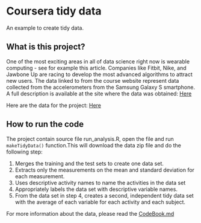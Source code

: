 # Coursera tidy data
An example to create tidy data.

## What is this project?
One of the most exciting areas in all of data science right now is wearable computing - see for example this article. Companies like Fitbit, Nike, and Jawbone Up are racing to develop the most advanced algorithms to attract new users. The data linked to from the course website represent data collected from the accelerometers from the Samsung Galaxy S smartphone.
A full description is available at the site where the data was obtained: [Here](http://archive.ics.uci.edu/ml/datasets/Human+Activity+Recognition+Using+Smartphones)

Here are the data for the project: [Here](https://d396qusza40orc.cloudfront.net/getdata%2Fprojectfiles%2FUCI%20HAR%20Dataset.zip)

## How to run the code
The project contain source file run_analysis.R, open the file and run `makeTidyData()` function.This will download the data zip file and do the following step:

1. Merges the training and the test sets to create one data set.
2. Extracts only the measurements on the mean and standard deviation for each measurement.
3. Uses descriptive activity names to name the activities in the data set
4. Appropriately labels the data set with descriptive variable names.
5. From the data set in step 4, creates a second, independent tidy data set with the average of each variable for each activity and each subject.

For more information about the data, please read the [CodeBook.md](https://github.com/zigzagzone/coursera-tidy-data/blob/master/CodeBook.md)
